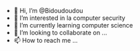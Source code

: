 - 👋 Hi, I’m @Bidoudoudou
- 👀 I’m interested in  la computer security
- 🌱 I’m currently learning  computer science
- 💞️ I’m looking to collaborate on ...
- 📫 How to reach me ...

<!---
Bidoudoudou/Bidoudoudou is a ✨ special ✨ repository because its `README.md` (this file) appears on your GitHub profile.
You can click the Preview link to take a look at your changes.
--->
